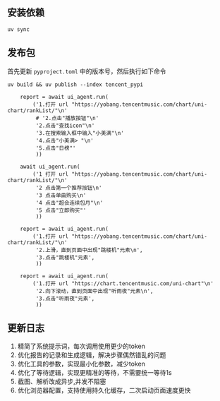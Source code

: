 ## 安装依赖
```shell
uv sync
```

## 发布包
首先更新 `pyproject.toml` 中的版本号，然后执行如下命令
```shell
uv build && uv publish --index tencent_pypi
```

```
    report = await ui_agent.run(
        ('1.打开 url "https://yobang.tencentmusic.com/chart/uni-chart/rankList/"\n'
         # '2.点击"播放按钮"\n'
         '2.点击"查找icon"\n'
         '3.在搜索输入框中输入"小美满"\n'
         '4.点击"小美满> "\n'
         '5.点击"日榜"'
         ))
```

```
    await ui_agent.run(
        ('1 打开 url "https://yobang.tencentmusic.com/chart/uni-chart/rankList/"\n'
         '2 点击第一个推荐按钮\n'
         '3 点击单曲购买\n'
         '4 点击"超会连续包月"\n'
         '5 点击"立即购买"'
         ))
```

```
    report = await ui_agent.run(
        ('1.打开 url "https://yobang.tencentmusic.com/chart/uni-chart/rankList/"\n'
         '2.上滑，直到页面中出现"跳楼机"元素\n',
         '3.点击"跳楼机"元素',
         ))
```
```
    report = await ui_agent.run(
        ('1.打开 url "https://chart.tencentmusic.com/uni-chart"\n'
         '2.向下滚动，直到页面中出现"听雨夜"元素\n',
         '3.点击"听雨夜"元素',
         ))
```

## 更新日志
1. 精简了系统提示词，每次调用使用更少的token
2. 优化报告的记录和生成逻辑，解决步骤偶然错乱的问题
3. 优化工具的参数，实现最小化参数，减少token
4. 优化了等待逻辑，实现更精准的等待，不需要统一等待1s
5. 截图、解析改成异步,并发不阻塞
6. 优化浏览器配置，支持使用持久化缓存，二次启动页面速度更快